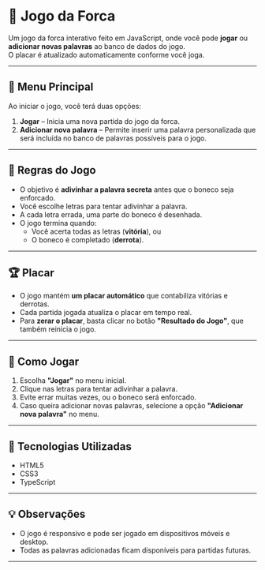 # 🎯 Jogo da Forca

Um jogo da forca interativo feito em JavaScript, onde você pode **jogar** ou **adicionar novas palavras** ao banco de dados do jogo.  
O placar é atualizado automaticamente conforme você joga.

---

## 📌 Menu Principal
Ao iniciar o jogo, você terá duas opções:

1. **Jogar** – Inicia uma nova partida do jogo da forca.  
2. **Adicionar nova palavra** – Permite inserir uma palavra personalizada que será incluída no banco de palavras possíveis para o jogo.

---

## 📜 Regras do Jogo
- O objetivo é **adivinhar a palavra secreta** antes que o boneco seja enforcado.
- Você escolhe letras para tentar adivinhar a palavra.
- A cada letra errada, uma parte do boneco é desenhada.
- O jogo termina quando:
  - Você acerta todas as letras (**vitória**), ou
  - O boneco é completado (**derrota**).

---

## 🏆 Placar
- O jogo mantém **um placar automático** que contabiliza vitórias e derrotas.
- Cada partida jogada atualiza o placar em tempo real.
- Para **zerar o placar**, basta clicar no botão **"Resultado do Jogo"**, que também reinicia o jogo.

---

## 🚀 Como Jogar
1. Escolha **"Jogar"** no menu inicial.
2. Clique nas letras para tentar adivinhar a palavra.
3. Evite errar muitas vezes, ou o boneco será enforcado.
4. Caso queira adicionar novas palavras, selecione a opção **"Adicionar nova palavra"** no menu.

---

## 📂 Tecnologias Utilizadas
- HTML5
- CSS3
- TypeScript

---

## 💡 Observações
- O jogo é responsivo e pode ser jogado em dispositivos móveis e desktop.
- Todas as palavras adicionadas ficam disponíveis para partidas futuras.

---

